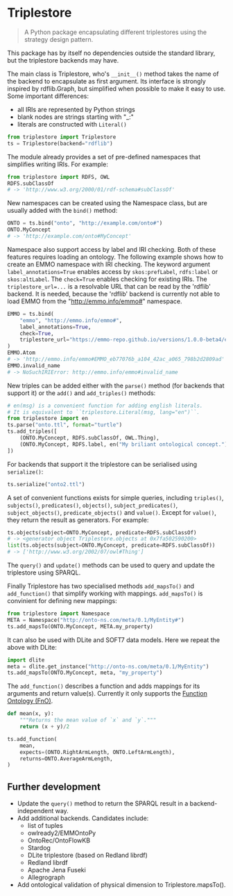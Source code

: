 Triplestore
===========
> A Python package encapsulating different triplestores using the strategy
> design pattern.

This package has by itself no dependencies outside the standard library,
but the triplestore backends may have.

The main class is Triplestore, who's `__init__()` method takes the name of the
backend to encapsulate as first argument.  Its interface is strongly inspired
by rdflib.Graph, but simplified when possible to make it easy to use.  Some
important differences:
- all IRIs are represented by Python strings
- blank nodes are strings starting with "_:"
- literals are constructed with `Literal()`

```python
from triplestore import Triplestore
ts = Triplestore(backend="rdflib")
```

The module already provides a set of pre-defined namespaces that simplifies
writing IRIs. For example:

```python
from triplestore import RDFS, OWL
RDFS.subClassOf
# -> 'http://www.w3.org/2000/01/rdf-schema#subClassOf'
```

New namespaces can be created using the Namespace class, but are usually
added with the `bind()` method:

```python
ONTO = ts.bind("onto", "http://example.com/onto#")
ONTO.MyConcept
# -> 'http://example.com/onto#MyConcept'
```

Namespace also support access by label and IRI checking.  Both of these features
requires loading an ontology.  The following example shows how to create an EMMO
namespace with IRI checking.  The keyword argument `label_annotations=True` enables
access by `skos:prefLabel`, `rdfs:label` or `skos:altLabel`.  The `check=True`
enables checking for existing IRIs.  The `triplestore_url=...` is a resolvable URL
that can be read by the 'rdflib' backend.  It is needed, because the 'rdflib'
backend is currently not able to load EMMO from the "http://emmo.info/emmo#"
namespace.

```python
EMMO = ts.bind(
    "emmo", "http://emmo.info/emmo#",
    label_annotations=True,
    check=True,
    triplestore_url="https://emmo-repo.github.io/versions/1.0.0-beta4/emmo-inferred.ttl",
)
EMMO.Atom
# -> 'http://emmo.info/emmo#EMMO_eb77076b_a104_42ac_a065_798b2d2809ad'
EMMO.invalid_name
# -> NoSuchIRIError: http://emmo.info/emmo#invalid_name
```

New triples can be added either with the `parse()` method (for
backends that support it) or the `add()` and `add_triples()` methods:

```python
# en(msg) is a convenient function for adding english literals.
# It is equivalent to ``triplestore.Literal(msg, lang="en")``.
from triplestore import en
ts.parse("onto.ttl", format="turtle")
ts.add_triples([
    (ONTO.MyConcept, RDFS.subClassOf, OWL.Thing),
    (ONTO.MyConcept, RDFS.label, en("My briliant ontological concept.")),
])
```

For backends that support it the triplestore can be serialised using
`serialize()`:

```python
ts.serialize("onto2.ttl")
```

A set of convenient functions exists for simple queries, including
`triples()`, `subjects()`, `predicates()`, `objects()`, `subject_predicates()`,
`subject_objects()`, `predicate_objects()` and `value()`.  Except for `value()`,
they return the result as generators. For example:

```python
ts.objects(subject=ONTO.MyConcept, predicate=RDFS.subClassOf)
# -> <generator object Triplestore.objects at 0x7fa502590200>
list(ts.objects(subject=ONTO.MyConcept, predicate=RDFS.subClassOf))
# -> ['http://www.w3.org/2002/07/owl#Thing']
```

The `query()` and `update()` methods can be used to query and update the
triplestore using SPARQL.

Finally Triplestore has two specialised methods `add_mapsTo()` and
`add_function()` that simplify working with mappings.  `add_mapsTo()` is
convinient for defining new mappings:

```python
from triplestore import Namespace
META = Namespace("http://onto-ns.com/meta/0.1/MyEntity#")
ts.add_mapsTo(ONTO.MyConcept, META.my_property)
```

It can also be used with DLite and SOFT7 data models.  Here we repeat
the above with DLite:

```python
import dlite
meta = dlite.get_instance("http://onto-ns.com/meta/0.1/MyEntity")
ts.add_mapsTo(ONTO.MyConcept, meta, "my_property")
```

The `add_function()` describes a function and adds mappings for its
arguments and return value(s).  Currently it only supports the [Function
Ontology (FnO)](https://fno.io/).

```python
def mean(x, y):
    """Returns the mean value of `x` and `y`."""
    return (x + y)/2

ts.add_function(
    mean,
    expects=(ONTO.RightArmLength, ONTO.LeftArmLength),
    returns=ONTO.AverageArmLength,
)
```


Further development
-------------------
* Update the `query()` method to return the SPARQL result in a backend-
  independent way.
* Add additional backends. Candidates include:
    - list of tuples
    - owlready2/EMMOntoPy
    - OntoRec/OntoFlowKB
    - Stardog
    - DLite triplestore (based on Redland librdf)
    - Redland librdf
    - Apache Jena Fuseki
    - Allegrograph
* Add ontological validation of physical dimension to Triplestore.mapsTo().
